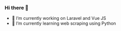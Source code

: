 ### Hi there 👋

- 🔭 I’m currently working on Laravel and Vue JS
- 🌱 I’m currently learning web scraping using Python

<!--
**lrencallado/lrencallado** is a ✨ _special_ ✨ repository because its `README.md` (this file) appears on your GitHub profile.

Here are some ideas to get you started:

- 🔭 I’m currently working on Laravel and Vue JS
- 🌱 I’m currently learning web scraping using Python
- 👯 I’m looking to collaborate on ...
- 🤔 I’m looking for help with ...
- 💬 Ask me about ...
- 📫 How to reach me: ...
- 😄 Pronouns: ...
- ⚡ Fun fact: ...
-->
